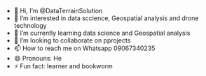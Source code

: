 - 👋 Hi, I’m @DataTerrainSolution
- 👀 I’m interested in data sccience, Geospatial analysis and drone technology
- 🌱 I’m currently learning data science and Geospatial analysis 
- 💞️ I’m looking to collaborate on pprojects
- 📫 How to reach me on Whatsapp 09067340235
- 😄 Pronouns: He
- ⚡ Fun fact: learner and bookworm

<!---
DataTerrainSolution/DataTerrainSolution is a ✨ special ✨ repository because its `README.md` (this file) appears on your GitHub profile.
You can click the Preview link to take a look at your changes.
--->
